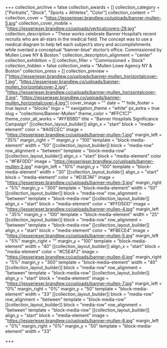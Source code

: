 +++
collection_archive = false
collection_awards = []
collection_category = ["Portraits", "Stock", "Sports + Athletes", "Color"]
collection_content = ""
collection_cover = "https://jesserieser.brandlew.co/uploads/banner-mullen-5.jpg"
collection_cover_mobile = "https://jesserieser.brandlew.co/uploads/verticalcovers-29.jpg"
collection_description = "These works celebrate Banner Hospital’s recent recruits who are all-stars in the medical field. The concept was to use a medical diagram to help tell each subject’s story and accomplishments while overlaid a conceptual “banner-blue” doctor’s office. Commissioned by Mullen Lowe NY & Boston."
collection_description_alignment = "center"
collection_exhibition = []
collection_filter = "Commissioned + Stock"
collection_hidden = false
collection_meta = "Mullen Lowe Agency NY & Boston"
collection_press = []
collection_preview = ["https://jesserieser.brandlew.co/uploads/banner-mullen_horizontalcover-1.jpg", "https://jesserieser.brandlew.co/uploads/banner-mullen_horizontalcover-2.jpg", "https://jesserieser.brandlew.co/uploads/banner-mullen_horizontalcover-3.jpg", "https://jesserieser.brandlew.co/uploads/banner-mullen_horizontalcover-4.jpg"]
cover_image = ""
date = ""
hide_footer = true
layout = "blocks"
logo = ""
navigation_theme = "white"
px_extra = true
slug = "collections/Banner-Mullen"
theme_color = "#FFC1C7"
theme_color_all_works = "#FFB5BD"
title = "Banner Hospitals Significance Campaign"
[[collection_layout_builder]]
align_x = "start"
block = "media-element"
color = "#A0ECEC"
image = "https://jesserieser.brandlew.co/uploads/banner-mullen-1.jpg"
margin_left = "35%"
margin_right = ""
margin_y = "100"
template = "block-media-element"
width = "50"
[[collection_layout_builder]]
block = "media-row"
row_alignment = "between"
template = "block-media-row"
[[collection_layout_builder]]
align_x = "start"
block = "media-element"
color = "#FBF0DD"
image = "https://jesserieser.brandlew.co/uploads/banner-mullen-2.jpg"
margin_left = "10%"
margin_y = "100"
template = "block-media-element"
width = "30"
[[collection_layout_builder]]
align_x = "start"
block = "media-element"
color = "#D3E7AF"
image = "https://jesserieser.brandlew.co/uploads/banner-mullen-3.jpg"
margin_right = "5%"
margin_y = "300"
template = "block-media-element"
width = "50"
[[collection_layout_builder]]
block = "media-row"
row_alignment = "between"
template = "block-media-row"
[[collection_layout_builder]]
align_x = "start"
block = "media-element"
color = "#FFD5DD"
image = "https://jesserieser.brandlew.co/uploads/banner-mullen-4.jpg"
margin_left = "35%"
margin_y = "100"
template = "block-media-element"
width = "25"
[[collection_layout_builder]]
block = "media-row"
row_alignment = "between"
template = "block-media-row"
[[collection_layout_builder]]
align_x = "start"
block = "media-element"
color = "#FBECE4"
image = "https://jesserieser.brandlew.co/uploads/banner-mullen-5.jpg"
margin_left = "5%"
margin_right = ""
margin_y = "100"
template = "block-media-element"
width = "40"
[[collection_layout_builder]]
align_x = "start"
block = "media-element"
color = "#C5E4F2"
image = "https://jesserieser.brandlew.co/uploads/banner-mullen-6.jpg"
margin_right = "5%"
margin_y = "300"
template = "block-media-element"
width = "40"
[[collection_layout_builder]]
block = "media-row"
row_alignment = "between"
template = "block-media-row"
[[collection_layout_builder]]
align_y = "start"
block = "media-element"
image = "https://jesserieser.brandlew.co/uploads/banner-mullen-7.jpg"
margin_left = "0%"
margin_right = "0%"
margin_y = "50"
template = "block-media-element"
width = "33"
[[collection_layout_builder]]
block = "media-row"
row_alignment = "between"
template = "block-media-row"
[[collection_layout_builder]]
block = "media-row"
row_alignment = "between"
template = "block-media-row"
[[collection_layout_builder]]
align_y = "start"
block = "media-element"
image = "https://jesserieser.brandlew.co/uploads/banner-mullen-8.jpg"
margin_left = "0%"
margin_right = "0%"
margin_y = "50"
template = "block-media-element"
width = "33"

+++
